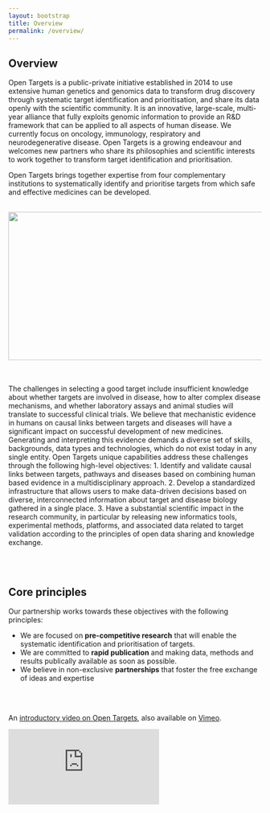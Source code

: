 ```yaml
---
layout: bootstrap
title: Overview
permalink: /overview/
---
```

## Overview
Open Targets is a public-private initiative established in 2014 to use extensive human genetics and genomics data to transform drug discovery through systematic target identification and prioritisation, and share its data openly with the scientific community. It is an innovative, large-scale, multi-year alliance that fully exploits genomic information to provide an R&D framework that can be applied to all aspects of human disease. We currently focus on oncology, immunology, respiratory and neurodegenerative disease. Open Targets is a growing endeavour and welcomes new partners who share its philosophies and scientific interests to work together to transform target identification and prioritisation.


Open Targets brings together expertise from four complementary institutions to systematically identify and prioritise targets from which safe and effective medicines can be developed. 
<br><br>
<p align="center"><img src="{{ site.url }}/assets/images/OpenTargetsPartners.png" height="295" width="650"></p>
<br><br>
The challenges in selecting a good target include insufficient knowledge about whether targets are involved in disease, how to alter complex disease mechanisms, and whether laboratory assays and animal studies will translate to successful clinical trials. We believe that mechanistic evidence in humans on causal links between targets and diseases will have a significant impact on successful development of new medicines. Generating and interpreting this evidence demands a diverse set of skills, backgrounds, data types and technologies, which do not exist today in any single entity. Open Targets unique capabilities address these challenges through the following high-level objectives:
1.	Identify and validate causal links between targets, pathways and diseases based on combining human based evidence in a multidisciplinary approach.
2.	Develop a standardized infrastructure that allows users to make data-driven decisions based on diverse, interconnected information about target and disease biology gathered in a single place.
3.	Have a substantial scientific impact in the research community, in particular by releasing new informatics tools, experimental methods, platforms, and associated data related to target validation according to the principles of open data sharing and knowledge exchange.

<br><br>

## Core principles
Our partnership works towards these objectives with the following principles:
* We are focused on __pre-competitive research__ that will enable the systematic identification and prioritisation of targets.
* We are committed to __rapid publication__ and making data, methods and results publically available as soon as possible.
* We believe in non-exclusive __partnerships__ that foster the free exchange of ideas and expertise

<br><br>

<p>An <a href="https://vimeo.com/186414362">introductory video on Open Targets</a>, also available on <a href="https://vimeo.com">Vimeo</a>.</p> 
<div class='embed-container'><iframe src='https://player.vimeo.com/video/186414362' frameborder='0' webkitAllowFullScreen mozallowfullscreen allowFullScreen></iframe></div>



